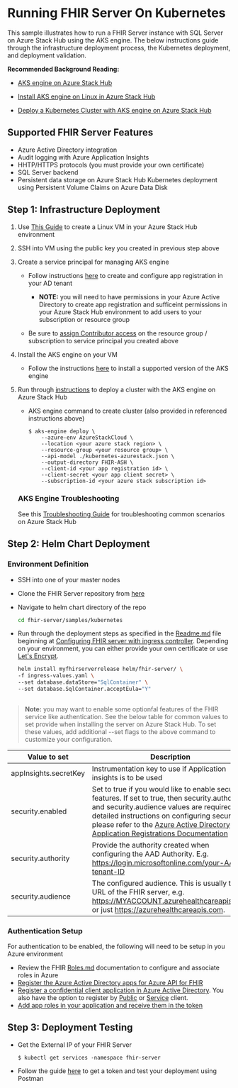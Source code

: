 # Running FHIR Server On Kubernetes

This sample illustrates how to run a FHIR Server instance with SQL Server on Azure Stack Hub using the AKS engine. The below instructions guide through the infrastructure deployment process, the Kubernetes deployment, and deployment validation.


**Recommended Background Reading:**

- [AKS engine on Azure Stack Hub](https://docs.microsoft.com/en-us/azure-stack/user/azure-stack-kubernetes-aks-engine-overview?view=azs-2002)

- [Install AKS engine on Linux in Azure Stack Hub](https://docs.microsoft.com/en-us/azure-stack/user/azure-stack-kubernetes-aks-engine-deploy-linux?view=azs-2002)

- [Deploy a Kubernetes Cluster with AKS engine on Azure Stack Hub](https://docs.microsoft.com/en-us/azure-stack/user/azure-stack-kubernetes-aks-engine-deploy-cluster?view=azs-2002)


## Supported FHIR Server Features
- Azure Active Directory integration
- Audit logging with Azure Application Insights
- HHTP/HTTPS protocols (you must provide your own certificate)
- SQL Server backend
- Persistent data storage on Azure Stack Hub Kubernetes deployment using Persistent Volume Claims on Azure Data Disk

## Step 1: Infrastructure Deployment

1. Use [This Guide](https://docs.microsoft.com/en-us/azure-stack/user/azure-stack-quick-linux-portal?view=azs-2002) to create a Linux VM in your Azure Stack Hub environment

1. SSH into VM using the public key you created in previous step above

1. Create a service principal for managing AKS engine

    - Follow instructions [here](https://docs.microsoft.com/en-us/azure-stack/operator/azure-stack-create-service-principals?view=azs-2002) to create and configure app registration in your AD tenant

        - **NOTE:** you will need to have permissions in your Azure Active Directory to create app registration and sufficeint permissions in your Azure Stack Hub environment to add users to your subscription or resource group

    - Be sure to [assign Contributor access](https://docs.microsoft.com/en-us/azure-stack/operator/azure-stack-create-service-principals?view=azs-2002#assign-a-role) on the resource group / subscription to service principal you created above

1. Install the AKS engine on your VM
    - Follow the instructions [here](https://docs.microsoft.com/en-us/azure-stack/user/azure-stack-kubernetes-aks-engine-deploy-linux?view=azs-2002) to install a supported version of the AKS engine

1. Run through [instructions](https://docs.microsoft.com/en-us/azure-stack/user/azure-stack-kubernetes-aks-engine-deploy-cluster?view=azs-2002) to deploy a cluster with the AKS engine on Azure Stack Hub

    - AKS engine command to create cluster (also provided in referenced instructions above)
        ```
        $ aks-engine deploy \
            --azure-env AzureStackCloud \
            --location <your azure stack region> \
            --resource-group <your resource group> \
            --api-model ./kubernetes-azurestack.json \
            --output-directory FHIR-ASH \
            --client-id <your app registration id> \
            --client-secret <your app client secret> \
            --subscription-id <your azure stack subscription id>
        ```
    ### AKS Engine Troubleshooting

    See this [Troubleshooting Guide](https://docs.microsoft.com/en-us/azure-stack/user/azure-stack-kubernetes-aks-engine-troubleshoot?view=azs-2002) for troubleshooting common scenarios on Azure Stack Hub


## Step 2: Helm Chart Deployment

### Environment Definition
- SSH into one of your master nodes

- Clone the FHIR Server repository from [here](https://github.com/microsoft/fhir-server)

- Navigate to helm chart directory of the repo
    ```sh
    cd fhir-server/samples/kubernetes
    ```

- Run through the deployment steps as specified in the [Readme.md](https://github.com/microsoft/fhir-server/tree/master/samples/kubernetes) file beginning at [Configuring FHIR server with ingress controller](https://github.com/microsoft/fhir-server/tree/master/samples/kubernetes#configuring-fhir-server-with-ingress-controller). Depending on your environment, you can either provide your own certificate or use [Let's Encrypt](https://letsencrypt.org/).

    ```sh
    helm install myfhirserverrelease helm/fhir-server/ \
    -f ingress-values.yaml \
    --set database.dataStore="SqlContainer" \
    --set database.SqlContainer.acceptEula="Y"
        
    ```


> **Note:** you may want to enable some optionfal features of the FHIR service like authentication. See the below table for common values to set provide when installing the server on Azure Stack Hub. To set these values, add additional --set flags to the above command to customize your configuration.

|Value to set|Description|
|------------|-----------|
|appInsights.secretKey|Instrumentation key to use if Application insights is to be used|
|security.enabled|Set to true if you would like to enable security features. If set to true, then security.authority and security.audience values are required. For detailed instructions on configuring security, please refer to the [Azure Active Directory Application Registrations Documentation](https://github.com/microsoft/fhir-server/blob/master/docs/PortalAppRegistration.md)|
|security.authority|Provide the authority created when configuring the AAD Authority. E.g. https://login.microsoftonline.com/your-AAD-tenant-ID |
|security.audience|The configured audience. This is usually the URL of the FHIR server, e.g. https://MYACCOUNT.azurehealthcareapis.com or just https://azurehealthcareapis.com. |


### Authentication Setup

For authentication to be enabled, the following will need to be setup in you Azure environment 

- Review the FHIR [Roles.md](https://github.com/microsoft/fhir-server/blob/master/docs/Roles.md) documentation to configure and associate roles in Azure 
- [Register the Azure Active Directory apps for Azure API for FHIR](https://docs.microsoft.com/en-us/azure/healthcare-apis/fhir-app-registration)
- [Register a confidential client application in Azure Active Directory](https://docs.microsoft.com/en-us/azure/healthcare-apis/register-resource-azure-ad-client-app).  You also have the option to register by [Public](https://docs.microsoft.com/en-us/azure/healthcare-apis/register-public-azure-ad-client-app) or [Service](https://docs.microsoft.com/en-us/azure/healthcare-apis/register-service-azure-ad-client-app) client.
- [Add app roles in your application and receive them in the token](https://docs.microsoft.com/en-us/azure/active-directory/develop/howto-add-app-roles-in-azure-ad-apps)

## Step 3: Deployment Testing

- Get the External IP of your FHIR Server
    ```
    $ kubectl get services -namespace fhir-server
    ```    

- Follow the guide [here](https://docs.microsoft.com/en-us/azure/healthcare-apis/access-fhir-postman-tutorial) to get a token and test your deployment using Postman
